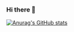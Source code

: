 ### Hi there 👋
[![Anurag's GitHub stats](https://github-readme-stats.vercel.app/api?username=ConstantineQAQ)](https://github.com/anuraghazra/github-readme-stats)
<!--
**ConstantineQAQ/ConstantineQAQ** is a ✨ _special_ ✨ repository because its `README.md` (this file) appears on your GitHub profile.

Here are some ideas to get you started:

- 🔭 I’m currently working on ...
- 🌱 I’m currently learning ...
- 👯 I’m looking to collaborate on ...
- 🤔 I’m looking for help with ...
- 💬 Ask me about ...
- 📫 How to reach me: ...
- 😄 Pronouns: ...
- ⚡ Fun fact: ...
-->
